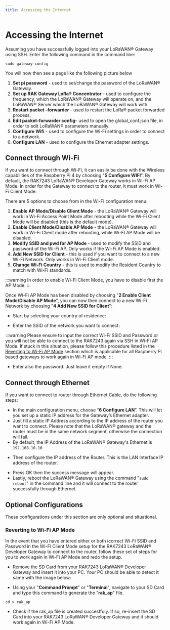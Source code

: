 ```yaml
---
title: Accessing the Internet
---
```



# Accessing the Internet
Assuming you have successfully logged into your LoRaWAN® Gateway using SSH. Enter the following command in the command line:
```
sudo gateway-config
```

You will now then see a page like the following picture below

<Cimg src="/assets/images/quick-start-guide/rak7243/5.accessing the internet/config-options.png" width="100%" figure_number = "1" caption="Configuration Options for the Gateway"/>

1. **Set pi password** - used to set/change the password of the LoRaWAN® Gateway.
2. **Set up RAK Gateway LoRa® Concentrator** - used to configure the frequency, which the LoRaWAN® Gateway will operate on, and the LoRaWAN® Server which the LoRaWAN® Gateway will work with.
3. **Restart packet -forwarder** - used to restart the LoRa® packet forwarded process.
4. **Edit packet-forwarder config**- used to open the global_conf.json file, in order to edit LoRaWAN® parameters manually.
5. **Configure Wifi** - used to configure the Wi-Fi settings in order to connect to a network.
6. **Configure LAN** - used to configure the Ethernet adapter settings.

## Connect through Wi-Fi
If you want to connect through Wi-Fi, it can easily be done with the Wireless capabilities of the Raspberry Pi 4 by choosing "**5 Configure WIFI**". By default, the RAK7243 LoRaWAN® Developer Gateway works in Wi-Fi AP Mode. In order for the Gateway to connect to the router, it must work in Wi-Fi Client Mode.

<Cimg src="/assets/images/quick-start-guide/rak7243/5.accessing the internet/wifi-config.png" width="100%" figure_number = "2" caption="Configuration options for WIFI"/>

There are 5 options to choose from in the Wi-Fi configuration menu:

1. **Enable AP Mode/Disable Client Mode** - the LoRaWAN® Gateway will work in Wi-Fi Access Point Mode after rebooting while the Wi-Fi Client Mode will be disabled (this is the default mode).
2. **Enable Client Mode/Disable AP Mode** - the LoRaWAN® Gateway will work in Wi-Fi Client mode after rebooting, while Wi-FI AP Mode will be disabled.
3. **Modify SSID and pwd for AP Mode** - used to modify the SSID and password of the Wi-Fi AP. Only works if the Wi-Fi AP Mode is enabled.
4. **Add New SSID for Client** - this is used if you want to connect to a new Wi-Fi Network. Only works in Wi-Fi Client mode.
5. **Change Wi-Fi Country** - this is used to modify the Resident Country to match with Wi-Fi standards.

:::warning
In order to enable Wi-Fi Client Mode, you have to disable first the AP Mode.
:::

Once Wi-Fi AP Mode has been disabled by choosing "**2 Enable Client Mode/Disable AP Mode**", you can now then connect to a new Wi-Fi Network by choosing "**4 Add New SSID for Client**":

<Cimg src="/assets/images/quick-start-guide/rak7243/5.accessing the internet/wifi-ssid.png" width="100%" figure_number = "3" caption="Add a new SSID"/>

* Start by selecting your country of residence:

<Cimg src="/assets/images/quick-start-guide/rak7243/5.accessing the internet/region.png" width="100%" figure_number = "4" caption="Selecting Country of Residence"/>

* Enter the SSID of the network you want to connect:

:::warning
Please ensure to input the correct Wi-Fi SSID and Password or you will not be able to connect to the RAK7243 again via SSH in Wi-Fi AP Mode. If stuck in this situation, please follow this procedure listed in the [Reverting to Wi-Fi AP Mode](#reverting-to-wi-fi-ap-mode) section which is applicable for all Raspberry Pi based gateways to work again in Wi-Fi AP mode.
:::

<Cimg src="/assets/images/quick-start-guide/rak7243/5.accessing the internet/set-wifi.png" width="100%" figure_number = "5" caption="SSID of the Network you want to connect to."/>

* Enter also the password. Just leave it empty if None.

<Cimg src="/assets/images/quick-start-guide/rak7243/5.accessing the internet/set-password.png" width="100%" figure_number = "6" caption="Password of the Wi-Fi"/>

## Connect through Ethernet
If you want to connect to router through Ethernet Cable, do the following steps:

* In the main configuration menu, choose “**6 Configure LAN**”. This will let you set up a static IP address for the Gateway’s Ethernet adapter.
* Just fill a static IP Address according to the IP address of the router you want to connect. Please note that the LoRaWAN® gateway and the router must be in the same network segment, otherwise the connection will fail.
* By default, the IP Address of the LoRaWAN® Gateway's Ethernet is `192.168.10.10`

<Cimg src="/assets/images/quick-start-guide/rak7243/5.accessing the internet/gateway-eth-ip.png" width="100%" figure_number = "7" caption="Default LoRaWAN® Gateway Ethernet IP Address"/>

* Then configure the IP address of the Router. This is the LAN Interface IP address of the router.

<Cimg src="/assets/images/quick-start-guide/rak7243/5.accessing the internet/router-eth-ip.png" width="100%" figure_number = "8" caption="LAN Interface IP Address of the Router"/>

* Press OK then the success message will appear.
* Lastly, reboot the LoRaWAN® Gateway using the command "`sudo reboot`" in the command line and it will connect to the router successfully through Ethernet.

## Optional Configurations
These configurations under this section are only optional and situational.

### Reverting to Wi-Fi AP Mode
In the event that you have entered either or both icorrect Wi-Fi SSID and Password in the Wi-Fi Client Mode setup for the RAK7243 LoRaWAN® Developer Gateway to connect to the router, follow these set of steps for you to work again in Wi-Fi AP Mode and redo the setup.

* Remove the SD Card from your RAK7243 LoRaWAN® Developer Gateway and insert it into your PC. Your PC should be able to detect it same with the image below:

<Cimg src="/assets/images/quick-start-guide/rak7243/5.accessing the internet/rak-ap-file.png" width="50%" figure_number = "9" caption="Creating rak_ap file to your SD Card"/>

* Using your "**Command Prompt**" or "**Terminal**", navigate to your SD Card and type this command to generate the "**rak_ap**" file.

```
cd > rak_ap
```

* Check if the rak_ap file is created succesffuly. If so, re-insert the SD Card into your RAK7243 LoRaWAN® Developer Gateway and it should work again in Wi-Fi AP Mode.